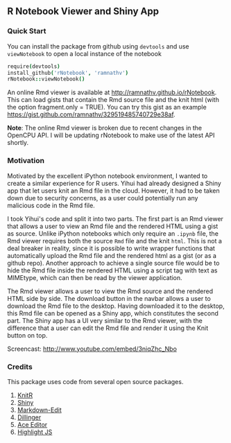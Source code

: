## R Notebook Viewer and Shiny App

### Quick Start

You can install the package from github using `devtools` and use `viewNotebook` to open a local instance of the notebook

```coffee
require(devtools)
install_github('rNotebook', 'ramnathv')
rNotebook::viewNotebook()
```

An online Rmd viewer is available at http://ramnathv.github.io/rNotebook. This can load gists that contain the Rmd source file and the knit html (with the option fragment.only = TRUE). You can try this gist as an example https://gist.github.com/ramnathv/329519485740729e38af.

__Note__: The online Rmd viewer is broken due to recent changes in the OpenCPU API. I will be updating rNotebook to make use of the latest API shortly.

### Motivation

Motivated by the excellent iPython notebook environment, I wanted to create a similar experience for R users. Yihui had already designed a Shiny app that let users knit an Rmd file in the cloud. However, it had to be taken down due to security concerns, as a user could potentially run any malicious code in the Rmd file.

I took Yihui's code and split it into two parts. The first part is an Rmd viewer that allows a user to view an Rmd file and the rendered HTML using a gist as source. Unlike iPython notebooks which only require an `.ipynb` file, the Rmd viewer requires both the source `Rmd` file and the knit `html`. This is not a deal breaker in reality, since it is possible to write wrapper functions that automatically upload the Rmd file and the rendered html as a gist (or as a github repo). Another approach to achieve a single source file would be to hide the Rmd file inside the rendered HTML using a script tag with text as MIMEtype, which can then be read by the viewer application.

The Rmd viewer allows a user to view the Rmd source and the rendered HTML side by side. The download button in the navbar allows a user to download the Rmd file to the desktop. Having downloaded it to the desktop, this Rmd file can be opened as a Shiny app, which constitutes the second part. The Shiny app has a UI very similar to the Rmd viewer, with the difference that a user can edit the Rmd file and render it using the Knit button on top.

Screencast: http://www.youtube.com/embed/3niqZhc_Nbo

### Credits

This package uses code from several open source packages.

1. [KnitR](https://github.com/yihui/knitr)
2. [Shiny](https://github.com/rstudio/shiny)
3. [Markdown-Edit](https://github.com/georgeOsdDev/markdown-edit)
4. [Dillinger](https://github.com/joemccann/dillinger)
5. [Ace Editor](https://github.com/ajaxorg/ace)
6. [Highlight JS](https://github.com/isagalaev/highlight.js)
